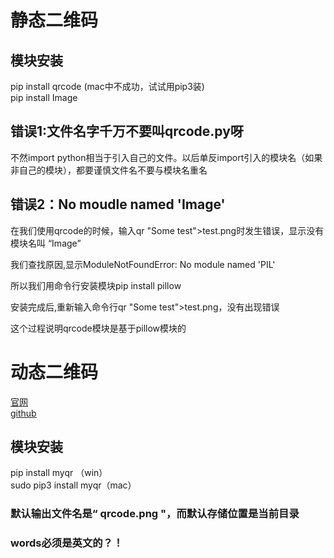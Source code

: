 # 静态二维码
## 模块安装
pip install qrcode (mac中不成功，试试用pip3装)  
pip install Image  
## 错误1:文件名字千万不要叫qrcode.py呀
不然import python相当于引入自己的文件。以后单反import引入的模块名（如果非自己的模块），都要谨慎文件名不要与模块名重名

## 错误2：No moudle named 'Image'
在我们使用qrcode的时候，输入qr "Some test">test.png时发生错误，显示没有模块名叫 “Image”

我们查找原因,显示ModuleNotFoundError: No module named 'PIL'

所以我们用命令行安装模块pip install pillow

安装完成后,重新输入命令行qr "Some test">test.png，没有出现错误

这个过程说明qrcode模块是基于pillow模块的

# 动态二维码
[官网](https://pypi.org/project/MyQR/)  
[github](https://github.com/sylnsfar/qrcode/blob/master/README-cn.md)
## 模块安装
pip install myqr （win）  
sudo pip3 install myqr（mac）  

### 默认输出文件名是“ qrcode.png "，而默认存储位置是当前目录

### words必须是英文的？！

